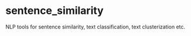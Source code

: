 # sentence_similarity
NLP tools for sentence similarity, text classification, text clusterization etc.
